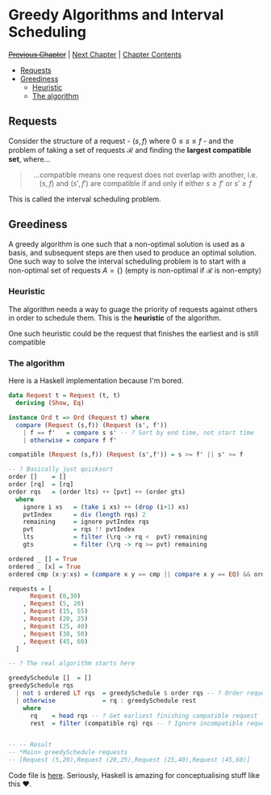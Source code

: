 # Greedy Algorithms and Interval Scheduling <!-- omit in toc -->

[~~Previous Chapter~~][prev] | [Next Chapter][next] | [Chapter Contents][index]

[prev]: ./
[next]: ./02correctness
[index]: ./index

- [Requests](#requests)
- [Greediness](#greediness)
  - [Heuristic](#heuristic)
  - [The algorithm](#the-algorithm)

## Requests

Consider the structure of a request - $(s, f)$ where $0 \leq s \leq f$ - and the problem of taking a set of requests $\mathcal{R}$ and finding the **largest compatible set**, where...

<center>

> ...compatible means one request does not overlap with another, i.e. $(s,f)$ and $(s',f')$ are compatible if and only if either $s \geq f'$ or $s' \geq f$

</center>

This is called the interval scheduling problem.

## Greediness

A greedy algorithm is one such that a non-optimal solution is used as a basis, and subsequent steps are then used to produce an optimal solution. One such way to solve the interval scheduling problem is to start with a non-optimal set of requests $A = \{\}$ (empty is non-optimal if $\mathcal{R}$ is non-empty)

### Heuristic

The algorithm needs a way to guage the priority of requests against others in order to schedule them. This is the **heuristic** of the algorithm.

One such heuristic could be the request that finishes the earliest and is still compatible

### The algorithm

Here is a Haskell implementation because I'm bored.

```hs
data Request t = Request (t, t)
  deriving (Show, Eq)

instance Ord t => Ord (Request t) where
  compare (Request (s,f)) (Request (s', f'))
    | f == f'   = compare s s' -- ? Sort by end time, not start time
    | otherwise = compare f f'

compatible (Request (s,f)) (Request (s',f')) = s >= f' || s' >= f

-- ? Basically just quicksort
order []    = []
order [rq]  = [rq]
order rqs   = (order lts) ++ [pvt] ++ (order gts)
  where
    ignore i xs   = (take i xs) ++ (drop (i+1) xs)
    pvtIndex      = div (length rqs) 2
    remaining     = ignore pvtIndex rqs
    pvt           = rqs !! pvtIndex
    lts           = filter (\rq -> rq <  pvt) remaining
    gts           = filter (\rq -> rq >= pvt) remaining

ordered _ [] = True
ordered _ [x] = True
ordered cmp (x:y:xs) = (compare x y == cmp || compare x y == EQ) && ordered cmp (y:xs)

requests = [
      Request (0,30)
    , Request (5, 20)
    , Request (15, 55)
    , Request (20, 25)
    , Request (25, 40)
    , Request (38, 50)
    , Request (45, 60)
  ]

-- ? The real algorithm starts here

greedySchedule []  = []
greedySchedule rqs
  | not $ ordered LT rqs  = greedySchedule $ order rqs -- ? Order requests by end time once
  | otherwise             = rq : greedySchedule rest
    where
      rq    = head rqs -- ? Get earliest finishing compatible request
      rest  = filter (compatible rq) rqs -- ? Ignore incompatible requests


-- -- Result
-- *Main> greedySchedule requests
-- [Request (5,20),Request (20,25),Request (25,40),Request (45,60)]
```

Code file is [here](./01intervals.hs). Seriously, Haskell is amazing for conceptualising stuff like this :heart:.
